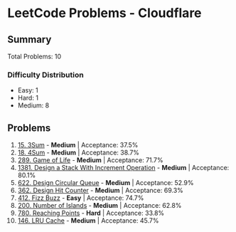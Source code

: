 # LeetCode Problems - Cloudflare

## Summary
Total Problems: 10

### Difficulty Distribution

- Easy: 1
- Hard: 1
- Medium: 8

## Problems

1. [15. 3Sum](https://leetcode.com/problems/3sum/) - **Medium** | Acceptance: 37.5%
2. [18. 4Sum](https://leetcode.com/problems/4sum/) - **Medium** | Acceptance: 38.7%
3. [289. Game of Life](https://leetcode.com/problems/game-of-life/) - **Medium** | Acceptance: 71.7%
4. [1381. Design a Stack With Increment Operation](https://leetcode.com/problems/design-a-stack-with-increment-operation/) - **Medium** | Acceptance: 80.1%
5. [622. Design Circular Queue](https://leetcode.com/problems/design-circular-queue/) - **Medium** | Acceptance: 52.9%
6. [362. Design Hit Counter](https://leetcode.com/problems/design-hit-counter/) - **Medium** | Acceptance: 69.3%
7. [412. Fizz Buzz](https://leetcode.com/problems/fizz-buzz/) - **Easy** | Acceptance: 74.7%
8. [200. Number of Islands](https://leetcode.com/problems/number-of-islands/) - **Medium** | Acceptance: 62.8%
9. [780. Reaching Points](https://leetcode.com/problems/reaching-points/) - **Hard** | Acceptance: 33.8%
10. [146. LRU Cache](https://leetcode.com/problems/lru-cache/) - **Medium** | Acceptance: 45.7%